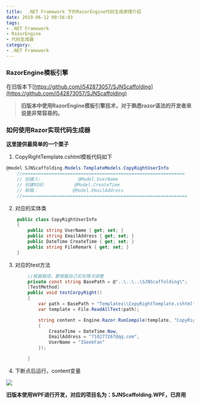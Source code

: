 ```yaml
---
title:  .NET Framework 下的RazorEngine代码生成原理介绍
date: 2019-06-12 00:56:03
tags:
- .NET Framework
- RazorEngine
- 代码生成器
category:
- .NET Framework
---
```


### RazorEngine模板引擎
在旧版本下[https://github.com/i542873057/SJNScaffolding](https://github.com/i542873057/SJNScaffolding)
> **旧版本中使用RazorEngine模板引擎技术，对于熟悉razor语法的开发者来说是非常容易的。**

### 如何使用Razor实现代码生成器
 
**这里提供最简单的一个栗子**

1. CopyRightTemplate.cshtml模板代码如下
```csharp
@model SJNScaffolding.Models.TemplateModels.CopyRightUserInfo
    //=============================================================
    // 创建人:              @Model.UserName
    // 创建时间:           @Model.CreateTime
    // 邮箱：             @Model.EmailAddress
    //==============================================================
```

2. 对应的实体类
```csharp
    public class CopyRightUserInfo
    {
        public string UserName { get; set; }
        public string EmailAddress { get; set; }
        public DateTime CreateTime { get; set; }
        public string FileRemark { get; set; }
    }
```

3. 对应的test方法
```csharp
        //根据路径。要根据自己实际情况调整
        private const string BasePath = @"..\..\..\SJNScaffolding\";
        [TestMethod]
        public void testCorpyRight()
        {
            var path = BasePath + "Templates\\CopyRightTemplate.cshtml";
            var template = File.ReadAllText(path);

            string content = Engine.Razor.RunCompile(template, "CopyRightTemplate", typeof(CopyRightUserInfo), new CopyRightUserInfo
            {
                CreateTime = DateTime.Now,
                EmailAddress = "710277267@qq.com",
                UserName = "IGeekFan"
            });

        }
```
4. 下断点后运行，content变量

![](https://github.com/i542873057/SJNScaffolding/raw/master/Img/1.png)

**旧版本使用WPF进行开发，对应的项目名为：SJNScaffolding.WPF，已弃用**